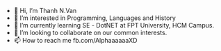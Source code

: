 - 👋 Hi, I’m Thanh N.Van
- 👀 I’m interested in Programming, Languages and History
- 🌱 I’m currently learning SE - DotNET at FPT University, HCM Campus.
- 💞️ I’m looking to collaborate on our common interests.
- 📫 How to reach me fb.com/AlphaaaaaaXD

<!---
thetank1999/thetank1999 is a ✨ special ✨ repository because its `README.md` (this file) appears on your GitHub profile.
You can click the Preview link to take a look at your changes.
--->
